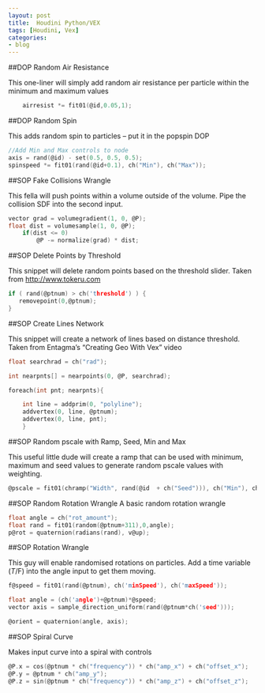 ```yaml
---
layout: post
title:  Houdini Python/VEX
tags: [Houdini, Vex]
categories:
- blog
---
```


##DOP Random Air Resistance

This one-liner will simply add random air resistance per particle within the minimum and maximum values 

```c
	airresist *= fit01(@id,0.05,1);

```

##DOP Random Spin

This adds random spin to particles – put it in the popspin DOP 

```c
//Add Min and Max controls to node
axis = rand(@id) - set(0.5, 0.5, 0.5);
spinspeed *= fit01(rand(@id+0.1), ch("Min"), ch("Max"));
```

##SOP Fake Collisions Wrangle

This fella will push points within a volume outside of the volume. Pipe the collision SDF into the second input.
```c
vector grad = volumegradient(1, 0, @P);
float dist = volumesample(1, 0, @P);
    if(dist <= 0)
        @P -= normalize(grad) * dist;

```

##SOP Delete Points by Threshold

This snippet will delete random points based on the threshold slider. Taken from http://www.tokeru.com 
```c
if ( rand(@ptnum) > ch('threshold') ) {
   removepoint(0,@ptnum);
}
```

##SOP Create Lines Network

This snippet will create a network of lines based on distance threshold. Taken from Entagma’s “Creating Geo With Vex”  video 
```c
float searchrad = ch("rad");

int nearpnts[] = nearpoints(0, @P, searchrad);

foreach(int pnt; nearpnts){

    int line = addprim(0, "polyline");
    addvertex(0, line, @ptnum);
    addvertex(0, line, pnt);
    }
```

##SOP Random pscale with Ramp, Seed, Min and Max

This useful little dude will create a ramp that can be used with minimum, maximum and seed values to generate random pscale values with weighting.
```c
@pscale = fit01(chramp("Width", rand(@id  + ch("Seed"))), ch("Min"), ch("Max"));
```

##SOP Random Rotation Wrangle
A basic random rotation wrangle
```c
float angle = ch("rot_amount");
float rand = fit01(random(@ptnum+311),0,angle);
p@rot = quaternion(radians(rand), v@up);
```

##SOP Rotation Wrangle

This guy will enable randomised rotations on particles. Add a time variable ($T/$F) into the angle input to get them moving.
```c
f@speed = fit01(rand(@ptnum), ch('minSpeed'), ch('maxSpeed'));

float angle = (ch('angle')+@ptnum)*@speed;
vector axis = sample_direction_uniform(rand(@ptnum*ch('seed')));

@orient = quaternion(angle, axis);
```

##SOP Spiral Curve

Makes input curve into a spiral with controls
```c
@P.x = cos(@ptnum * ch("frequency")) * ch("amp_x") + ch("offset_x");
@P.y = @ptnum * ch("amp_y");
@P.z = sin(@ptnum * ch("frequency")) * ch("amp_z") + ch("offset_z");

```
